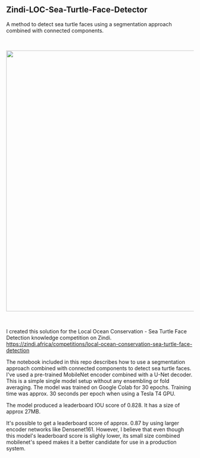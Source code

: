 ## Zindi-LOC-Sea-Turtle-Face-Detector
A method to detect sea turtle faces using a segmentation approach combined with connected components.

<br>

<img src="http://bee.test.woza.work/assets/turtles1.png" width="700"></img>

<br>

I created this solution for the Local Ocean Conservation - Sea Turtle Face Detection knowledge competition on Zindi.<br>
https://zindi.africa/competitions/local-ocean-conservation-sea-turtle-face-detection

The notebook included in this repo describes how to use a segmentation approach combined with connected components to detect sea turtle faces. I've used a pre-trained MobileNet encoder combined with a U-Net decoder. This is a simple single model setup without any ensembling or fold averaging. The model was trained on Google Colab for 30 epochs. Training time was approx. 30 seconds per epoch when using a Tesla T4 GPU.

The model produced a leaderboard IOU score of 0.828. It has a size of approx 27MB.

It's possible to get a leaderboard score of approx. 0.87 by using larger encoder networks like Densenet161. However, I believe that even though this model's leaderboard score is slighly lower, its small size combined mobilenet's speed makes it a better candidate for use in a production system.

